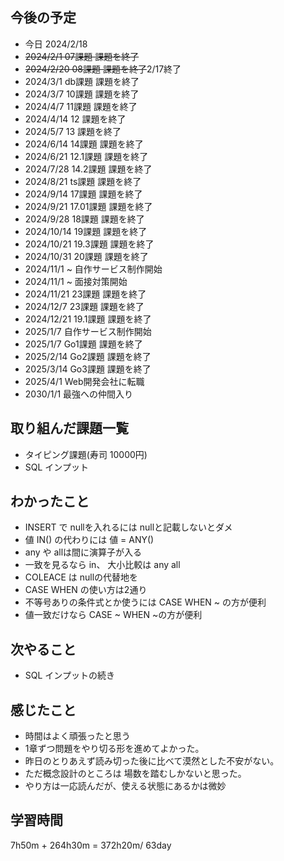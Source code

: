 ## 今後の予定
- 今日 2024/2/18 
- ~~2024/2/1 07課題 課題を終了~~
- ~~2024/2/20 08課題 課題を終了~~2/17終了
- 2024/3/1 db課題 課題を終了
- 2024/3/7 10課題 課題を終了
- 2024/4/7 11課題 課題を終了
- 2024/4/14 12 課題を終了
- 2024/5/7 13 課題を終了
- 2024/6/14 14課題 課題を終了
- 2024/6/21 12.1課題 課題を終了
- 2024/7/28 14.2課題 課題を終了
- 2024/8/21 ts課題 課題を終了
- 2024/9/14 17課題 課題を終了
- 2024/9/21 17.01課題 課題を終了
- 2024/9/28 18課題 課題を終了
- 2024/10/14 19課題 課題を終了
- 2024/10/21 19.3課題 課題を終了
- 2024/10/31 20課題 課題を終了
- 2024/11/1 ~ 自作サービス制作開始
- 2024/11/1 ~ 面接対策開始
- 2024/11/21 23課題 課題を終了
- 2024/12/7 23課題 課題を終了
- 2024/12/21 19.1課題 課題を終了
- 2025/1/7 自作サービス制作開始
- 2025/1/7 Go1課題 課題を終了
- 2025/2/14 Go2課題 課題を終了
- 2025/3/14 Go3課題 課題を終了
- 2025/4/1 Web開発会社に転職
- 2030/1/1 最強への仲間入り

## 取り組んだ課題一覧
- タイピング課題(寿司 10000円)
- SQL インプット
## わかったこと
- INSERT で nullを入れるには nullと記載しないとダメ
- 値 IN() の代わりには 値 = ANY()
- any や allは間に演算子が入る
- 一致を見るなら in、 大小比較は any all
- COLEACE は nullの代替地を
- CASE WHEN の使い方は2通り
- 不等号ありの条件式とか使うには CASE WHEN ~ の方が便利
- 値一致だけなら CASE ~ WHEN ~の方が便利
## 次やること
- SQL インプットの続き
## 感じたこと
- 時間はよく頑張ったと思う
- 1章ずつ問題をやり切る形を進めてよかった。
- 昨日のとりあえず読み切った後に比べて漠然とした不安がない。
- ただ概念設計のところは 場数を踏むしかないと思った。
- やり方は一応読んだが、使える状態にあるかは微妙
## 学習時間
7h50m + 264h30m
= 372h20m/ 63day
